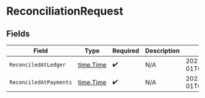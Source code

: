 # ReconciliationRequest


## Fields

| Field                                     | Type                                      | Required                                  | Description                               | Example                                   |
| ----------------------------------------- | ----------------------------------------- | ----------------------------------------- | ----------------------------------------- | ----------------------------------------- |
| `ReconciledAtLedger`                      | [time.Time](https://pkg.go.dev/time#Time) | :heavy_check_mark:                        | N/A                                       | 2021-01-01T00:00:00.000Z                  |
| `ReconciledAtPayments`                    | [time.Time](https://pkg.go.dev/time#Time) | :heavy_check_mark:                        | N/A                                       | 2021-01-01T00:00:00.000Z                  |